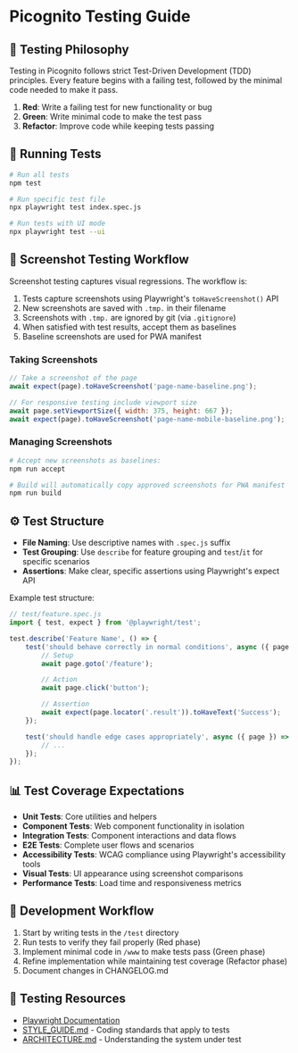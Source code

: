 # Picognito Testing Guide

## 🚦 Testing Philosophy

Testing in Picognito follows strict Test-Driven Development (TDD) principles. Every feature begins with a failing test, followed by the minimal code needed to make it pass.

1. **Red**: Write a failing test for new functionality or bug
2. **Green**: Write minimal code to make the test pass
3. **Refactor**: Improve code while keeping tests passing

## 🧪 Running Tests

```bash
# Run all tests
npm test

# Run specific test file
npx playwright test index.spec.js

# Run tests with UI mode
npx playwright test --ui
```

## 📸 Screenshot Testing Workflow

Screenshot testing captures visual regressions. The workflow is:

1. Tests capture screenshots using Playwright's `toHaveScreenshot()` API
2. New screenshots are saved with `.tmp.` in their filename
3. Screenshots with `.tmp.` are ignored by git (via `.gitignore`)
4. When satisfied with test results, accept them as baselines
5. Baseline screenshots are used for PWA manifest

### Taking Screenshots

```js
// Take a screenshot of the page
await expect(page).toHaveScreenshot('page-name-baseline.png');

// For responsive testing include viewport size
await page.setViewportSize({ width: 375, height: 667 });
await expect(page).toHaveScreenshot('page-name-mobile-baseline.png');
```

### Managing Screenshots

```bash
# Accept new screenshots as baselines:
npm run accept

# Build will automatically copy approved screenshots for PWA manifest
npm run build
```

## ⚙️ Test Structure

- **File Naming**: Use descriptive names with `.spec.js` suffix
- **Test Grouping**: Use `describe` for feature grouping and `test`/`it` for specific scenarios
- **Assertions**: Make clear, specific assertions using Playwright's expect API

Example test structure:

```js
// test/feature.spec.js
import { test, expect } from '@playwright/test';

test.describe('Feature Name', () => {
	test('should behave correctly in normal conditions', async ({ page }) => {
		// Setup
		await page.goto('/feature');

		// Action
		await page.click('button');

		// Assertion
		await expect(page.locator('.result')).toHaveText('Success');
	});

	test('should handle edge cases appropriately', async ({ page }) => {
		// ...
	});
});
```

## 📊 Test Coverage Expectations

- **Unit Tests**: Core utilities and helpers
- **Component Tests**: Web component functionality in isolation
- **Integration Tests**: Component interactions and data flows
- **E2E Tests**: Complete user flows and scenarios
- **Accessibility Tests**: WCAG compliance using Playwright's accessibility tools
- **Visual Tests**: UI appearance using screenshot comparisons
- **Performance Tests**: Load time and responsiveness metrics

## 🔄 Development Workflow

1. Start by writing tests in the `/test` directory
2. Run tests to verify they fail properly (Red phase)
3. Implement minimal code in `/www` to make tests pass (Green phase)
4. Refine implementation while maintaining test coverage (Refactor phase)
5. Document changes in CHANGELOG.md

## 🧰 Testing Resources

- [Playwright Documentation](https://playwright.dev/docs/intro)
- [STYLE_GUIDE.md](STYLE_GUIDE.md) - Coding standards that apply to tests
- [ARCHITECTURE.md](ARCHITECTURE.md) - Understanding the system under test

